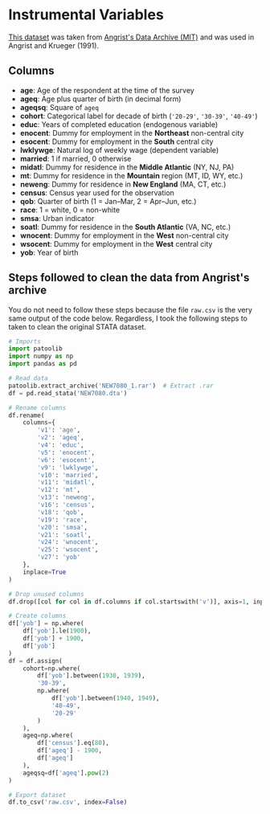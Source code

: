 # Instrumental Variables
[This dataset](
    https://economics.mit.edu/sites/default/files/inline-files/NEW7080_1.rar
) was taken from [Angrist's Data Archive (MIT)](
    https://economics.mit.edu/people/faculty/josh-angrist/angrist-data-archive
) and was used in Angrist and Krueger (1991).

## Columns
- **age**: Age of the respondent at the time of the survey
- **ageq**: Age plus quarter of birth (in decimal form)
- **ageqsq**: Square of `ageq`
- **cohort**: Categorical label for decade of birth (`'20-29'`, `'30-39'`, `'40-49'`)
- **educ**: Years of completed education (endogenous variable)
- **enocent**: Dummy for employment in the **Northeast** non-central city
- **esocent**: Dummy for employment in the **South** central city
- **lwklywge**: Natural log of weekly wage (dependent variable)
- **married**: 1 if married, 0 otherwise
- **midatl**: Dummy for residence in the **Middle Atlantic** (NY, NJ, PA)
- **mt**: Dummy for residence in the **Mountain** region (MT, ID, WY, etc.)
- **neweng**: Dummy for residence in **New England** (MA, CT, etc.)
- **census**: Census year used for the observation
- **qob**: Quarter of birth (1 = Jan–Mar, 2 = Apr–Jun, etc.)
- **race**: 1 = white, 0 = non-white
- **smsa**: Urban indicator
- **soatl**: Dummy for residence in the **South Atlantic** (VA, NC, etc.)
- **wnocent**: Dummy for employment in the **West** non-central city
- **wsocent**: Dummy for employment in the **West** central city
- **yob**: Year of birth

## Steps followed to clean the data from Angrist's archive
You do not need to follow these steps because the file `raw.csv` is the very same
output of the code below. Regardless, I took the following steps to taken to clean the
original STATA dataset.

```python
# Imports
import patoolib
import numpy as np
import pandas as pd

# Read data
patoolib.extract_archive('NEW7080_1.rar')  # Extract .rar
df = pd.read_stata('NEW7080.dta')

# Rename columns
df.rename(
    columns={
        'v1': 'age',
        'v2': 'ageq',
        'v4': 'educ',
        'v5': 'enocent',
        'v6': 'esocent',
        'v9': 'lwklywge',
        'v10': 'married',
        'v11': 'midatl',
        'v12': 'mt',
        'v13': 'neweng',
        'v16': 'census',
        'v18': 'qob',
        'v19': 'race',
        'v20': 'smsa',
        'v21': 'soatl',
        'v24': 'wnocent',
        'v25': 'wsocent',
        'v27': 'yob'
    },
    inplace=True
)

# Drop unused columns
df.drop([col for col in df.columns if col.startswith('v')], axis=1, inplace=True)

# Create columns
df['yob'] = np.where(
    df['yob'].le(1900),
    df['yob'] + 1900,
    df['yob']
)
df = df.assign(
    cohort=np.where(
        df['yob'].between(1930, 1939),
        '30-39',
        np.where(
            df['yob'].between(1940, 1949),
            '40-49',
            '20-29'
        )
    ),
    ageq=np.where(
        df['census'].eq(80),
        df['ageq'] - 1900,
        df['ageq']
    ),
    ageqsq=df['ageq'].pow(2)
)

# Export dataset
df.to_csv('raw.csv', index=False)
```

